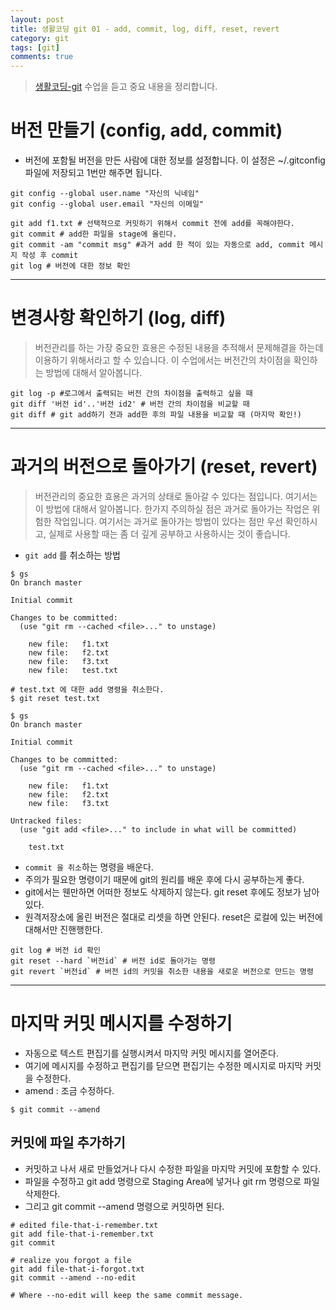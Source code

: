 ```yaml
---
layout: post
title: 생활코딩 git 01 - add, commit, log, diff, reset, revert
category: git
tags: [git]
comments: true
---
```

> [생활코딩-git](https://www.inflearn.com/course/git-and-github) 수업을 듣고 중요 내용을 정리합니다.


# 버전 만들기 (config, add, commit)

- 버전에 포함될 버전을 만든 사람에 대한 정보를 설정합니다. 이 설정은 ~/.gitconfig 파일에 저장되고 1번만 해주면 됩니다.

```shell
git config --global user.name "자신의 닉네임"
git config --global user.email "자신의 이메일"
```

```shell
git add f1.txt # 선택적으로 커밋하기 위해서 commit 전에 add를 꼭해야한다.
git commit # add한 파일을 stage에 올린다.
git commit -am "commit msg" #과거 add 한 적이 있는 자동으로 add, commit 메시지 작성 후 commit
git log # 버전에 대한 정보 확인
```

---

# 변경사항 확인하기 (log, diff)
> 버전관리를 하는 가장 중요한 효용은 수정된 내용을 추적해서 문제해결을 하는데 이용하기 위해서라고 할 수 있습니다. 이 수업에서는 버전간의 차이점을 확인하는 방법에 대해서 알아봅니다.

```shell
git log -p #로그에서 출력되는 버전 간의 차이점을 출력하고 싶을 때
git diff '버전 id'..'버전 id2' # 버전 간의 차이점을 비교할 때
git diff # git add하기 전과 add한 후의 파일 내용을 비교할 때 (마지막 확인!)

```

---

# 과거의 버전으로 돌아가기 (reset, revert)
> 버전관리의 중요한 효용은 과거의 상태로 돌아갈 수 있다는 점입니다. 여기서는 이 방법에 대해서 알아봅니다. 한가지 주의하실 점은 과거로 돌아가는 작업은 위험한 작업입니다. 여기서는 과거로 돌아가는 방법이 있다는 점만 우선 확인하시고, 실제로 사용할 때는 좀 더 깊게 공부하고 사용하시는 것이 좋습니다.

- `git add` 를 취소하는 방법

```shell
$ gs
On branch master

Initial commit

Changes to be committed:
  (use "git rm --cached <file>..." to unstage)

	new file:   f1.txt
	new file:   f2.txt
	new file:   f3.txt
	new file:   test.txt

# test.txt 에 대한 add 명령을 취소한다.
$ git reset test.txt

$ gs
On branch master

Initial commit

Changes to be committed:
  (use "git rm --cached <file>..." to unstage)

	new file:   f1.txt
	new file:   f2.txt
	new file:   f3.txt

Untracked files:
  (use "git add <file>..." to include in what will be committed)

	test.txt
```

- `commit 을 취소`하는 명령을 배운다.
- 주의가 필요한 명령이기 때문에 git의 원리를 배운 후에 다시 공부하는게 좋다.
- git에서는 웬만하면 어떠한 정보도 삭제하지 않는다. git reset 후에도 정보가 남아있다.
- 원격저장소에 올린 버전은 절대로 리셋을 하면 안된다. reset은 로컬에 있는 버전에 대해서만 진핸행한다.
```shell
git log # 버전 id 확인
git reset --hard `버전id` # 버전 id로 돌아가는 명령
git revert `버전id` # 버전 id의 커밋을 취소한 내용을 새로운 버전으로 만드는 명령
```
---

# 마지막 커밋 메시지를 수정하기
- 자동으로 텍스트 편집기를 실행시켜서 마지막 커밋 메시지를 열어준다.
- 여기에 메시지를 수정하고 편집기를 닫으면 편집기는 수정한 메시지로 마지막 커밋을 수정한다.
- amend : 조금 수정하다.

```shell
$ git commit --amend
```

## 커밋에 파일 추가하기
- 커밋하고 나서 새로 만들었거나 다시 수정한 파일을 마지막 커밋에 포함할 수 있다.
- 파일을 수정하고 git add 명령으로 Staging Area에 넣거나 git rm 명령으로 파일 삭제한다.
- 그리고 git commit --amend 명령으로 커밋하면 된다.

```shell
# edited file-that-i-remember.txt
git add file-that-i-remember.txt
git commit

# realize you forgot a file
git add file-that-i-forgot.txt
git commit --amend --no-edit

# Where --no-edit will keep the same commit message.
```
